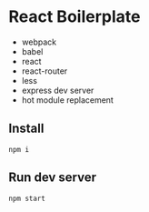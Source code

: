 # React Boilerplate
- webpack
- babel
- react
- react-router
- less
- express dev server
- hot module replacement

## Install
```
npm i
```

## Run dev server
```
npm start
```